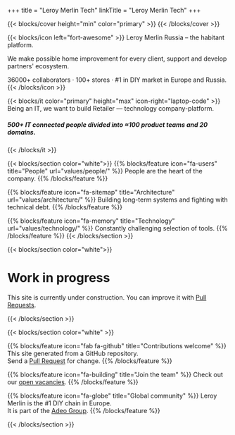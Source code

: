 +++
title = "Leroy Merlin Tech"
linkTitle = "Leroy Merlin Tech"
+++

{{< blocks/cover height="min" color="primary" >}}
{{< /blocks/cover >}} 

{{< blocks/icon left="fort-awesome" >}}
Leroy Merlin Russia – the habitant platform.

We make possible home improvement for every client, support and develop partners' ecosystem.

36000+ collaborators · 100+ stores · #1 in DIY market in Europe and Russia.
{{< /blocks/icon >}}


{{< blocks/it color="primary" height="max" icon-right="laptop-code" >}}
Being an IT, we want to build Retailer — technology company-platform.

<h5>500+ IT connected people divided into ≈100 product teams and 20 domains.</h5>

{{< /blocks/it >}}

{{< blocks/section color="white">}}
{{% blocks/feature icon="fa-users" title="People" url="values/people/" %}}
People are the heart of the company.
{{% /blocks/feature %}}

{{% blocks/feature icon="fa-sitemap" title="Architecture" url="values/architecture/" %}}
Building long-term systems and fighting with technical debt.
{{% /blocks/feature %}}

{{% blocks/feature icon="fa-memory" title="Technology" url="values/technology/" %}}
Сonstantly challenging selection of tools.
{{% /blocks/feature %}}
{{< /blocks/section >}}

{{< blocks/section color="white">}}
<div class="col">
<h1 class="text-center">Work in progress</h1>
<div class="text-center">This site is currently under construction. You can improve it with <a href="https://github.com/adeo/lmru--tech/pulls">Pull Requests</a>.</div>
</div>

{{< /blocks/section >}}

{{< blocks/section color="white" >}}

{{% blocks/feature icon="fab fa-github" title="Contributions welcome" %}}
This site generated from a GitHub repository. <br /> Send a [Pull Request](https://github.com/adeo/lmru--tech/pulls) for change.
{{% /blocks/feature %}}


{{% blocks/feature icon="fa-building" title="Join the team" %}}
Check out our [open vacancies](https://hh.ru/search/vacancy?text=%D0%9B%D0%B5%D1%80%D1%83%D0%B0%20%D0%9C%D0%B5%D1%80%D0%BB%D0%B5%D0%BD&search_field=company_name&specialization=1).
{{% /blocks/feature %}}

{{% blocks/feature icon="fa-globe" title="Global community" %}}
Leroy Merlin is the #1 DIY chain in Europe. <br /> It is part of the [Adeo Group](https://www.adeo.com/).
{{% /blocks/feature %}}

{{< /blocks/section >}}
